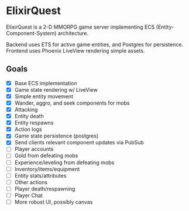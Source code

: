 # ElixirQuest

ElixirQuest is a 2-D MMORPG game server implementing ECS (Entity-Component-System) architecture.

Backend uses ETS for active game entities, and Postgres for persistence.
Frontend uses Phoenix LiveView rendering simple assets.

## Goals

* [x] Base ECS implementation  
* [x] Game state rendering w/ LiveView  
* [x] Simple entity movement  
* [x] Wander, aggro, and seek components for mobs  
* [x] Attacking  
* [x] Entity death  
* [x] Entity respawns  
* [x] Action logs  
* [x] Game state persistence (postgres)  
* [x] Send clients relevant component updates via PubSub  
* [ ] Player accounts  
* [ ] Gold from defeating mobs  
* [ ] Experience/leveling from defeating mobs  
* [ ] Inventory/items/equipment  
* [ ] Entity stats/attributes  
* [ ] Other actions  
* [ ] Player death/respawning  
* [ ] Player Chat  
* [ ] More robust UI, possibly canvas  
